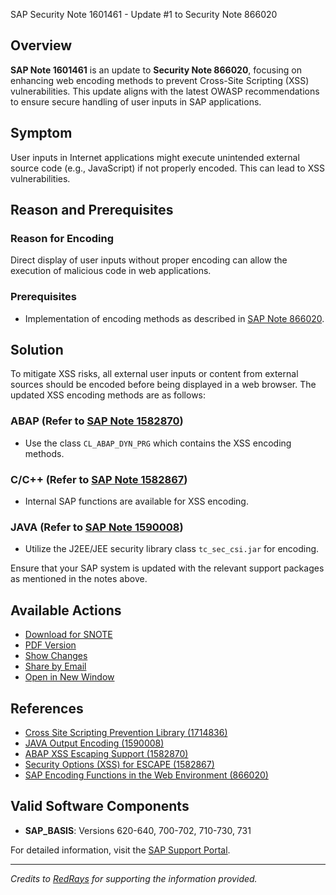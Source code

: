 SAP Security Note 1601461 - Update #1 to Security Note 866020

## Overview
**SAP Note 1601461** is an update to **Security Note 866020**, focusing on enhancing web encoding methods to prevent Cross-Site Scripting (XSS) vulnerabilities. This update aligns with the latest OWASP recommendations to ensure secure handling of user inputs in SAP applications.

## Symptom
User inputs in Internet applications might execute unintended external source code (e.g., JavaScript) if not properly encoded. This can lead to XSS vulnerabilities.

## Reason and Prerequisites
### Reason for Encoding
Direct display of user inputs without proper encoding can allow the execution of malicious code in web applications.

### Prerequisites
- Implementation of encoding methods as described in [SAP Note 866020](https://me.sap.com/notes/866020).

## Solution
To mitigate XSS risks, all external user inputs or content from external sources should be encoded before being displayed in a web browser. The updated XSS encoding methods are as follows:

### ABAP (Refer to [SAP Note 1582870](https://me.sap.com/notes/1582870))
- Use the class `CL_ABAP_DYN_PRG` which contains the XSS encoding methods.

### C/C++ (Refer to [SAP Note 1582867](https://me.sap.com/notes/1582867))
- Internal SAP functions are available for XSS encoding.

### JAVA (Refer to [SAP Note 1590008](https://me.sap.com/notes/1590008))
- Utilize the J2EE/JEE security library class `tc_sec_csi.jar` for encoding.

Ensure that your SAP system is updated with the relevant support packages as mentioned in the notes above.

## Available Actions
- [Download for SNOTE](https://notesdownloads.sap.com/note/0040000017261842017)
- [PDF Version](https://userapps.support.sap.com/sap/support/sfm/notes/print/0001601461?language=en-US&token=3E93E6453A25A17C3D4E91BDDEE6333A)
- [Show Changes](https://me.sap.com/notesLatestChanges/0001601461/E/diff)
- [Share by Email](https://me.sap.com/notes/0001601461/share)
- [Open in New Window](https://me.sap.com/notes/0001601461)

## References
- [Cross Site Scripting Prevention Library (1714836)](https://me.sap.com/notes/1714836)
- [JAVA Output Encoding (1590008)](https://me.sap.com/notes/1590008)
- [ABAP XSS Escaping Support (1582870)](https://me.sap.com/notes/1582870)
- [Security Options (XSS) for ESCAPE (1582867)](https://me.sap.com/notes/1582867)
- [SAP Encoding Functions in the Web Environment (866020)](https://me.sap.com/notes/866020)

## Valid Software Components
- **SAP_BASIS**: Versions 620-640, 700-702, 710-730, 731

For detailed information, visit the [SAP Support Portal](https://me.sap.com/).

---

*Credits to [RedRays](https://redrays.io) for supporting the information provided.*